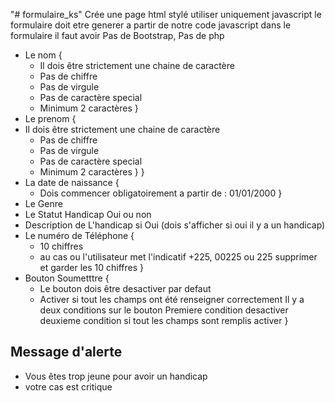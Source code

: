"# formulaire_ks" 
Crée une page html stylé utiliser uniquement javascript le formulaire doit etre generer a partir de notre code javascript dans le formulaire il faut avoir
Pas de Bootstrap, Pas de php 
- Le nom {
    - Il dois être strictement une chaine de caractère 
    - Pas de chiffre 
    - Pas de virgule 
    - Pas de caractère special
    - Minimum 2 caractères
}
- Le prenom {
- Il dois être strictement une chaine de caractère 
    - Pas de chiffre 
    - Pas de virgule 
    - Pas de caractère special
    - Minimum 2 caractères
}
}
- La date de naissance {
    - Dois commencer obligatoirement a partir de :
    01/01/2000
}
- Le Genre
- Le Statut Handicap Oui ou non
- Description de L'handicap si Oui (dois s'afficher si oui il y a un handicap)
- Le numéro de Téléphone {
    - 10 chiffres
    - au cas ou l'utilisateur met l'indicatif +225, 00225 ou 225 supprimer et garder les 10 chiffres
}
- Bouton Soumetttre {
    - Le bouton dois être desactiver par defaut
    - Activer si tout les champs ont été renseigner correctement 
    Il y a deux conditions sur le bouton 
    Premiere condition desactiver 
    deuxieme condition si tout les champs sont remplis activer
}
## Message d'alerte 
- Vous êtes trop jeune pour avoir un handicap
- votre cas est critique